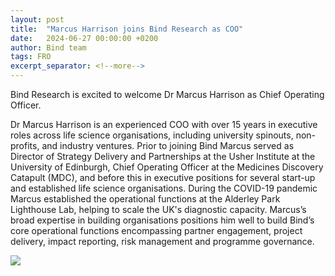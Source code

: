 ```yaml
---
layout: post
title:  "Marcus Harrison joins Bind Research as COO"
date:   2024-06-27 00:00:00 +0200
author: Bind team
tags: FRO
excerpt_separator: <!--more-->
---
```

<div class="post-sidebyside">
    <div class="text">
        <p>Bind Research is excited to welcome Dr Marcus Harrison as Chief Operating Officer.</p>
        <!--more-->
        <p>
        Dr Marcus Harrison is an experienced COO with over 15 years in executive roles across life science organisations, including university spinouts, non-profits, and industry ventures. Prior to joining Bind Marcus served as Director of Strategy Delivery and Partnerships at the Usher Institute at the University of Edinburgh, Chief Operating Officer at the Medicines Discovery Catapult (MDC), and before this in executive positions for several start-up and established life science organisations. During the COVID-19 pandemic Marcus established the operational functions at the Alderley Park Lighthouse Lab, helping to scale the UK's diagnostic capacity. Marcus’s broad expertise in building organisations positions him well to build Bind’s core operational functions encompassing partner engagement, project delivery, impact reporting, risk management and programme governance.</p>
    </div>
    <img src="{{ site.baseurl }}/assets/images/Marcus.jpg">
</div>
